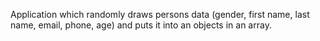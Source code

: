 Application which randomly draws persons data (gender, first name, last name, email, phone, age) and puts it into an objects in an array.
